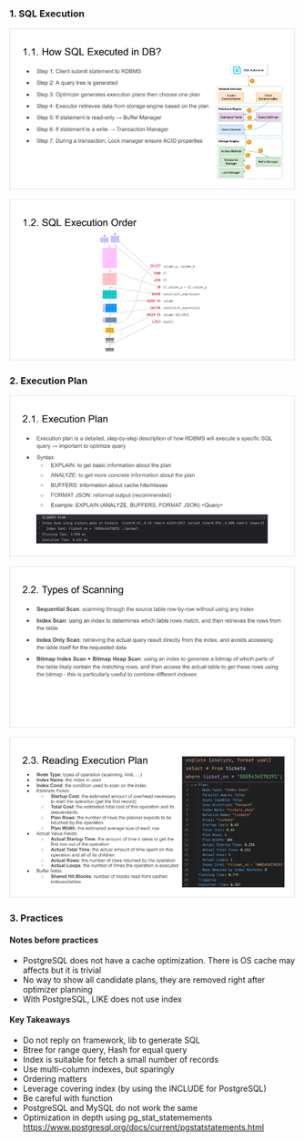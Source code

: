 ### 1. SQL Execution
![alt text for screen readers](./img/09-01.png "Where is caching used")

![alt text for screen readers](./img/09-02.png "Where is caching used")

### 2. Execution Plan
![alt text for screen readers](./img/09-03.png "Where is caching used")

![alt text for screen readers](./img/09-04.png "Where is caching used")

![alt text for screen readers](./img/09-05.png "Where is caching used")

### 3. Practices
#### Notes before practices
- PostgreSQL does not have a cache optimization. There is OS cache may affects but it is trivial
- No way to show all candidate plans, they are removed right after optimizer planning
- With PostgreSQL, LIKE does not use index

####  Key Takeaways
- Do not reply on framework, lib to generate SQL
- Btree for range query, Hash for equal query
- Index is suitable for fetch a small number of records
- Use multi-column indexes, but sparingly
- Ordering matters
- Leverage covering index (by using the INCLUDE for PostgreSQL)
- Be careful with function
- PostgreSQL and MySQL do not work the same
- Optimization in depth using pg_stat_statemements https://www.postgresql.org/docs/current/pgstatstatements.html 